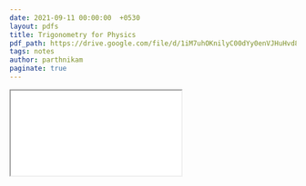 ```yaml
---
date: 2021-09-11 00:00:00  +0530
layout: pdfs
title: Trigonometry for Physics
pdf_path: https://drive.google.com/file/d/1iM7uhOKnilyC00dYy0enVJHuHvd8QuaD/preview?usp=sharing
tags: notes
author: parthnikam
paginate: true
---
```


<iframe class="embed-pdf" src="{{ page.pdf_path }}#toolbar=0" seamless="seamless" scrolling="no" style="overflow:hidden"></iframe>
